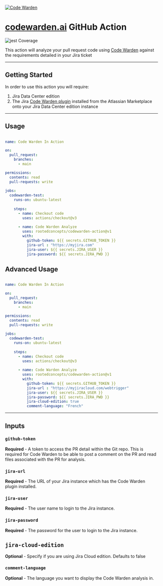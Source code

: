 [![Code Warden](./images/logo.png)](https://codewarden.ai)


# [codewarden.ai](https://codewarden.ai) GitHub Action

![jest Coverage](https://img.shields.io/badge/Jest%20Coverage-98-green.svg)

This action will analyze your pull request code using [Code Warden](https://codewarden.ai) against the requirements detailed in your Jira ticket

---
## Getting Started

In order to use this action you will require:

1. Jira Data Center edition
2. The Jira [Code Warden plugin](https://marketplace.atlassian.com/apps/1231947/code-warden?hosting=datacenter&tab=overview) installed from the Atlassian Marketplace onto your Jira Data Center edition instance

---
## Usage

```yaml

name: Code Warden In Action

on:
  pull_request:
    branches:
      - main

permissions:
  contents: read
  pull-requests: write
 
jobs:
  codewarden-test:
    runs-on: ubuntu-latest
   
    steps:
      - name: Checkout code
        uses: actions/checkout@v3
      
      - name: Code Warden Analyze
        uses: rootedconcepts/codewarden-action@v1
        with:
          github-token: ${{ secrets.GITHUB_TOKEN }}
          jira-url : "https://myjira.com"
          jira-user: ${{ secrets.JIRA_USER }}
          jira-password: ${{ secrets.JIRA_PWD }}
```
## Advanced Usage

```yaml

name: Code Warden In Action

on:
  pull_request:
    branches:
      - main

permissions:
  contents: read
  pull-requests: write
 
jobs:
  codewarden-test:
    runs-on: ubuntu-latest
   
    steps:
      - name: Checkout code
        uses: actions/checkout@v3
      
      - name: Code Warden Analyze
        uses: rootedconcepts/codewarden-action@v1
        with:
          github-token: ${{ secrets.GITHUB_TOKEN }}
          jira-url : "https://myjiracloud.com/webtrigger"
          jira-user: ${{ secrets.JIRA_USER }}
          jira-password: ${{ secrets.JIRA_PWD }}
          jira-cloud-edition: true
          comment-language: "French"
```
---
## Inputs   

### `github-token`

**Required** - A token to access the PR detail within the Git repo. This is required for Code Warden to be able to post a comment on the PR and read files associated with the PR for analysis.

### `jira-url`

**Required** - The URL of your Jira instance which has the Code Warden plugin installed.

### `jira-user`

**Required** - The user name to login to the Jira instance.

### `jira-password`

**Required** - The password for the user to login to the Jira instance.

## `jira-cloud-edition`

**Optional** - Specify if you are using Jira Cloud edition. Defaults to false

### `comment-language`

**Optional** - The language you want to display the Code Warden analysis in.
